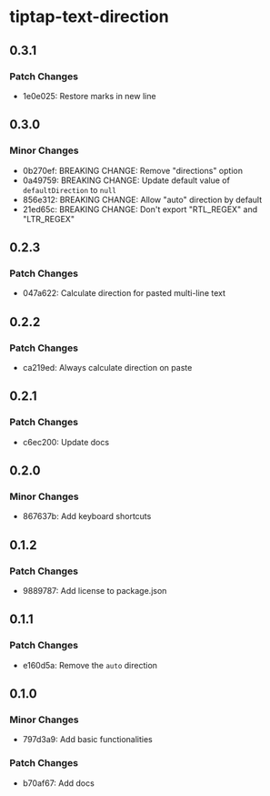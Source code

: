 # tiptap-text-direction

## 0.3.1

### Patch Changes

- 1e0e025: Restore marks in new line

## 0.3.0

### Minor Changes

- 0b270ef: BREAKING CHANGE: Remove "directions" option
- 0a49759: BREAKING CHANGE: Update default value of `defaultDirection` to `null`
- 856e312: BREAKING CHANGE: Allow "auto" direction by default
- 21ed65c: BREAKING CHANGE: Don't export "RTL_REGEX" and "LTR_REGEX"

## 0.2.3

### Patch Changes

- 047a622: Calculate direction for pasted multi-line text

## 0.2.2

### Patch Changes

- ca219ed: Always calculate direction on paste

## 0.2.1

### Patch Changes

- c6ec200: Update docs

## 0.2.0

### Minor Changes

- 867637b: Add keyboard shortcuts

## 0.1.2

### Patch Changes

- 9889787: Add license to package.json

## 0.1.1

### Patch Changes

- e160d5a: Remove the `auto` direction

## 0.1.0

### Minor Changes

- 797d3a9: Add basic functionalities

### Patch Changes

- b70af67: Add docs
